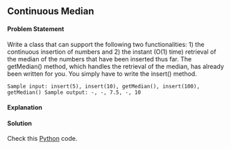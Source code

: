 ## Continuous Median

#### Problem Statement

Write a class that can support the following two functionalities: 1) the continuous insertion of numbers and 2) the instant (O(1) time) retrieval of the median of
the numbers that have been inserted thus far. The getMedian() method, which handles the retrieval of the median, has already been written for you. You simply
have to write the insert() method.

`Sample input: insert(5), insert(10), getMedian(), insert(100), getMedian()
Sample output: -, -, 7.5, -, 10
`


#### Explanation



#### Solution

Check this [Python](../solution/Continuous_Median.py) code.

